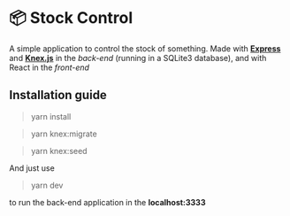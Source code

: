 # 📦 Stock Control

A simple application to control the stock of something.
Made with [**Express**](https://expressjs.com/) and [**Knex.js**](http://knexjs.org/) in the *back-end* (running in a SQLite3 database),
and with React in the *front-end*

## Installation guide

> yarn install

> yarn knex:migrate

> yarn knex:seed

And just use 
> yarn dev

to run the back-end application in the **localhost:3333**
